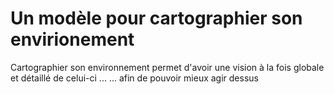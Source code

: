 Un modèle pour cartographier son envirionement
==

Cartographier son environnement permet d'avoir une vision à la fois globale et détaillé de celui-ci ...
... afin de pouvoir mieux agir dessus
